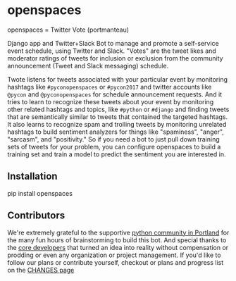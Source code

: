 # openspaces

openspaces = Twitter Vote (portmanteau)

Django app and Twitter+Slack Bot to manage and promote a self-service event schedule, using Twitter and Slack. "Votes" are the tweet likes and moderator ratings of tweets for inclusion or exclusion from the community announcement (Tweet and Slack messaging) schedule.

Twote listens for tweets associated with your particular event by monitoring hashtags like `#pyconopenspaces` or `#pycon2017` and twitter accounts like `@pycon` and `@pyconopenspaces` for schedule announcement requests. And it tries to learn to recognize these tweets about your event by monitoring other related hashtags and topics, like `#python` or `#django` and finding tweets that are semantically similar to tweets that contained the targeted hashtags. It also learns to recognize spam and trolling tweets by monitoring unrelated hashtags to build sentiment analyzers for things like "spaminess", "anger", "sarcasm", and "positivity."  So if you need a bot to just pull down training sets of tweets for your problem, you can configure openspaces to build a training set and train a model to predict the sentiment you are interested in. 

## Installation

pip install openspaces

## Contributors

We're extremely grateful to the supportive [python community in Portland](https://pdxpython.org/) for the many fun hours of brainstorming to build this bot. And special thanks to the [core developers](AUTHORS.md) that turned an idea into reality without compensation or prodding or even any organization or project management. If you'd like to follow our plans or contribute yourself, checkout or plans and progress list on the [CHANGES page](CHANGES.md)